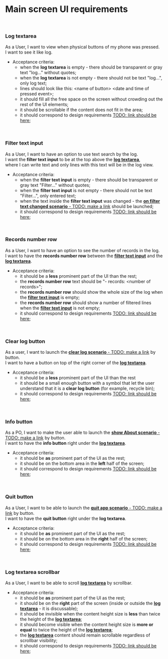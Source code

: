 # Main screen UI requirements
<br>

### Log textarea
As a User, I want to view when physical buttons of my phone was pressed.<br>
I want to see it like log.<br>
   - Acceptance criteria:
     - when the **log textarea** is empty - there should be transparent or gray text "log..." without quotes;
     - when the **log textarea** is not empty - there should not be text "log...", only log text;
     - lines should look like this: &lt;name of button> &lt;date and time of pressed event>;
     - it should fill all the free space on the screen without crowding out the rest of the UI elements;
     - it should be scrollable if the content does not fit in the area;
     - it should correspond to design requirements [TODO: link should be here]();
<br>

### Filter text input
As a User, I want to have an option to use text search by the log.<br>
I want the **filter text input** to be at the top above the **[log textarea](./MainScreen.md#log-textarea)**,<br>
where I can write text and only lines with this text will be in the log view.<br>
   - Acceptance criteria:
     - when the **filter text input** is empty - there should be transparent or gray text "Filter..." without quotes;
     - when the **filter text input** is not empty - there should not be text "Filter...", only entered text;
     - when the text inside the **filter text input** was changed - the [**on filter text changed scenario** - TODO: make a link]() should be launched;
     - it should correspond to design requirements [TODO: link should be here]();
<br>

### Records number row
As a User, I want to have an option to see the number of records in the log.<br>
I want to have the **records number row** between the **[filter text input](./MainScreen.md#filter-text-input)** and the **[log textarea](./MainScreen.md#log-textarea)**.<br>
   - Acceptance criteria:
     - it should be a **less** prominent part of the UI than the rest;
     - the **records number row** text should be "- records: &lt;number of records>";
     - the **records number row** should show the whole size of the log when the **[filter text input](./MainScreen.md#filter-text-input)** is empty;
     - the **records number row** should show a number of filtered lines when the **[filter text input](./MainScreen.md#filter-text-input)** is not empty;
     - it should correspond to design requirements [TODO: link should be here]();
<br>

### Clear log button
As a user, I want to launch the [**clear log scenario** - TODO: make a link]() by button.<br>
I want to have a button on top of the right corner of the **[log textarea](./MainScreen.md#log-textarea)**.<br>
   - Acceptance criteria:
     - it should be a **less** prominent part of the UI than the rest
     - it should be a small enough button with a symbol that let the user understand that it is a **clear log button** (for example, recycle bin);
     - it should correspond to design requirements [TODO: link should be here]();
<br>

### Info button
As a PO, I want to make the user able to launch the [**show About scenario** - TODO: make a link]() by button.<br>
I want to have the **info button** right under the **[log textarea](./MainScreen.md#log-textarea)**.<br>
   - Acceptance criteria:
     - it should be **as** prominent part of the UI as the rest;
     - it should be on the bottom area in the **left** half of the screen;
     - it should correspond to design requirements [TODO: link should be here]();
<br>

### Quit button
As a User, I want to be able to launch the [**quit app scenario** - TODO: make a link]() by button.<br>
I want to have the **quit button** right under the **log textarea**.<br>
   - Acceptance criteria:
     - it should be **as** prominent part of the UI as the rest;
     - it should be on the bottom area in the **right** half of the screen;
     - it should correspond to design requirements [TODO: link should be here]();
<br>

### Log textarea scrollbar
As a User, I want to be able to scroll **[log textarea](./MainScreen.md#log-textarea)** by scrollbar.<br>
   - Acceptance criteria:
     - it should be **as** prominent part of the UI as the rest;
     - it should be on the **right** part of the screen (inside or outside the **[log textarea](./MainScreen.md#log-textarea)** - it is discussable);
     - it should be invisible when the content height size is **less** than twice the height of the **[log textarea](./MainScreen.md#log-textarea)**;
     - it should become visible when the content height size is **more or equal** to twice the height of the **[log textarea](./MainScreen.md#log-textarea)**;
     - the **[log textarea](./MainScreen.md#log-textarea)** content should remain scrollable regardless of scrollbar visibility;
     - it should correspond to design requirements [TODO: link should be here]();
<br>
